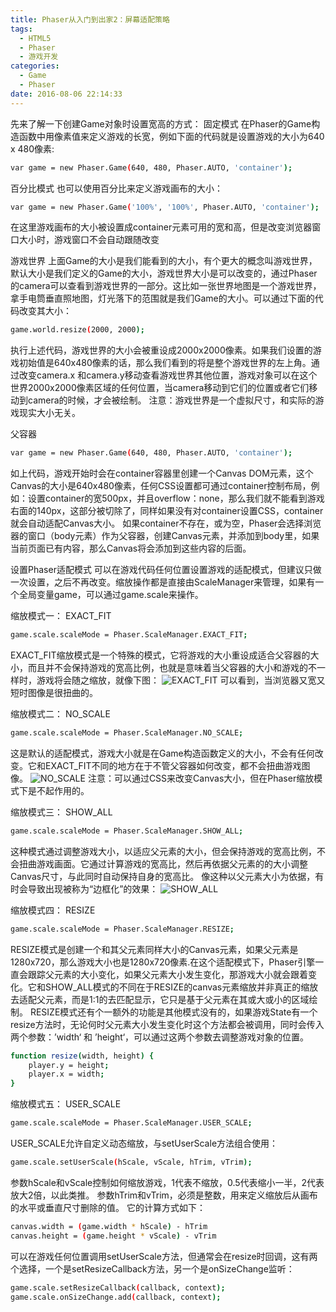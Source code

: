 ```yaml
---
title: Phaser从入门到出家2：屏幕适配策略
tags:
  - HTML5
  - Phaser
  - 游戏开发
categories:
  - Game
  - Phaser
date: 2016-08-06 22:14:33
---
```


先来了解一下创建Game对象时设置宽高的方式：
固定模式
在Phaser的Game构造函数中用像素值来定义游戏的长宽，例如下面的代码就是设置游戏的大小为640 x 480像素:
``` bash
var game = new Phaser.Game(640, 480, Phaser.AUTO, 'container');
```

百分比模式
也可以使用百分比来定义游戏画布的大小：
``` bash
var game = new Phaser.Game('100%', '100%', Phaser.AUTO, 'container');
```
在这里游戏画布的大小被设置成container元素可用的宽和高，但是改变浏览器窗口大小时，游戏窗口不会自动跟随改变

游戏世界
上面Game的大小是我们能看到的大小，有个更大的概念叫游戏世界，默认大小是我们定义的Game的大小，游戏世界大小是可以改变的，通过Phaser的camera可以查看到游戏世界的一部分。这比如一张世界地图是一个游戏世界，拿手电筒垂直照地图，灯光落下的范围就是我们Game的大小。可以通过下面的代码改变其大小：
``` bash
game.world.resize(2000, 2000);
```
执行上述代码，游戏世界的大小会被重设成2000x2000像素。如果我们设置的游戏初始值是640x480像素的话，那么我们看到的将是整个游戏世界的左上角。通过改变camera.x 和camera.y移动查看游戏世界其他位置，游戏对象可以在这个世界2000x2000像素区域的任何位置，当camera移动到它们的位置或者它们移动到camera的时候，才会被绘制。
注意：游戏世界是一个虚拟尺寸，和实际的游戏现实大小无关。

父容器
``` bash
var game = new Phaser.Game(640, 480, Phaser.AUTO, 'container');
```
如上代码，游戏开始时会在container容器里创建一个Canvas DOM元素，这个Canvas的大小是640x480像素，任何CSS设置都可通过container控制布局，例如：设置container的宽500px，并且overflow：none，那么我们就不能看到游戏右面的140px，这部分被切除了，同样如果没有对container设置CSS，container就会自动适配Canvas大小。
如果container不存在，或为空，Phaser会选择浏览器的窗口（body元素）作为父容器，创建Canvas元素，并添加到body里，如果当前页面已有内容，那么Canvas将会添加到这些内容的后面。

设置Phaser适配模式
可以在游戏代码任何位置设置游戏的适配模式，但建议只做一次设置，之后不再改变。缩放操作都是直接由ScaleManager来管理，如果有一个全局变量game，可以通过game.scale来操作。

缩放模式一： EXACT_FIT
``` bash
game.scale.scaleMode = Phaser.ScaleManager.EXACT_FIT;
```
EXACT_FIT缩放模式是一个特殊的模式，它将游戏的大小重设成适合父容器的大小，而且并不会保持游戏的宽高比例，也就是意味着当父容器的大小和游戏的不一样时，游戏将会随之缩放，就像下图：
![EXACT_FIT](https://raw.githubusercontent.com/x4niko/PhaserSample/master/snapshot/EXACT_FIT.png)
可以看到，当浏览器又宽又短时图像是很扭曲的。

缩放模式二： NO_SCALE
``` bash
game.scale.scaleMode = Phaser.ScaleManager.NO_SCALE;
```
这是默认的适配模式，游戏大小就是在Game构造函数定义的大小，不会有任何改变。它和EXACT_FIT不同的地方在于不管父容器如何改变，都不会扭曲游戏图像。
![NO_SCALE](https://raw.githubusercontent.com/x4niko/PhaserSample/master/snapshot/NO_SCALE.png)
注意：可以通过CSS来改变Canvas大小，但在Phaser缩放模式下是不起作用的。

缩放模式三： SHOW_ALL
``` bash
game.scale.scaleMode = Phaser.ScaleManager.SHOW_ALL;
```
这种模式通过调整游戏大小，以适应父元素的大小，但会保持游戏的宽高比例，不会扭曲游戏画面。它通过计算游戏的宽高比，然后再依据父元素的的大小调整Canvas尺寸，与此同时自动保持自身的宽高比。
像这种以父元素大小为依据，有时会导致出现被称为“边框化”的效果：
![SHOW_ALL](https://raw.githubusercontent.com/x4niko/PhaserSample/master/snapshot/SHOW_ALL.png)

缩放模式四： RESIZE
``` bash
game.scale.scaleMode = Phaser.ScaleManager.RESIZE;
```
RESIZE模式是创建一个和其父元素同样大小的Canvas元素，如果父元素是1280x720，那么游戏大小也是1280x720像素.在这个适配模式下，Phaser引擎一直会跟踪父元素的大小变化，如果父元素大小发生变化，那游戏大小就会跟着变化。它和SHOW_ALL模式的不同在于RESIZE的canvas元素缩放并非真正的缩放去适配父元素，而是1:1的去匹配显示，它只是基于父元素在其或大或小的区域绘制。
RESIZE模式还有个一额外的功能是其他模式没有的，如果游戏State有一个resize方法时，无论何时父元素大小发生变化时这个方法都会被调用，同时会传入两个参数：’width‘ 和 ’height‘，可以通过这两个参数去调整游戏对象的位置。
``` bash
function resize(width, height) {
    player.y = height;
    player.x = width;
}
```

缩放模式五： USER_SCALE
``` bash
game.scale.scaleMode = Phaser.ScaleManager.USER_SCALE;
```
USER_SCALE允许自定义动态缩放，与setUserScale方法组合使用：
``` bash
game.scale.setUserScale(hScale, vScale, hTrim, vTrim);
```
参数hScale和vScale控制如何缩放游戏，1代表不缩放，0.5代表缩小一半，2代表放大2倍，以此类推。
参数hTrim和vTrim，必须是整数，用来定义缩放后从画布的水平或垂直尺寸删除的值。
它的计算方式如下：
``` bash
canvas.width = (game.width * hScale) - hTrim
canvas.height = (game.height * vScale) - vTrim
```
可以在游戏任何位置调用setUserScale方法，但通常会在resize时回调，这有两个选择，一个是setResizeCallback方法，另一个是onSizeChange监听：
``` bash
game.scale.setResizeCallback(callback, context);
game.scale.onSizeChange.add(callback, context);
```
